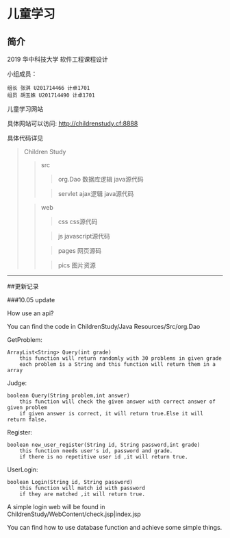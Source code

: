 # 儿童学习

## 简介

2019 华中科技大学 软件工程课程设计

小组成员： 
   
    组长 张淇 U201714466 计卓1701
    组员 胡玉姝 U201714490 计卓1701
    

儿童学习网站

具体网站可以访问: http://childrenstudy.cf:8888

具体代码详见
    
> Children Study
> > src
> > > org.Dao 数据库逻辑 java源代码
> >
> > >servlet ajax逻辑 java源代码
> >
>
> > web
> > > css css源代码
> >
> > > js javascript源代码
> >
> > > pages 网页源码
> > 
> > > pics 图片资源


***

##更新记录

###10.05 update

How use an api?

You can find the code in ChildrenStudy/Java Resources/Src/org.Dao

GetProblem:

    ArrayList<String> Query(int grade) 
        this function will return randomly with 30 problems in given grade
        each problem is a String and this function will return them in a array

Judge:

    boolean Query(String problem,int answer)
        this function will check the given answer with correct answer of given problem
        if given answer is correct, it will return true.Else it will return false.

Register:

    boolean new_user_register(String id, String password,int grade)
        this function needs user's id, password and grade.
        if there is no repetitive user id ,it will return true.

UserLogin:

    boolean Login(String id, String password)
        this function will match id with password
        if they are matched ,it will return true.

A simple login web will be found in ChildrenStudy/WebContent/check.jsp|index.jsp

You can find how to use database function and achieve some simple things.